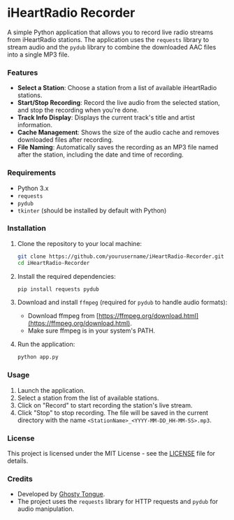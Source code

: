 # iHeartRadio Recorder

A simple Python application that allows you to record live radio streams from iHeartRadio stations. The application uses the `requests` library to stream audio and the `pydub` library to combine the downloaded AAC files into a single MP3 file.

### Features

- **Select a Station**: Choose a station from a list of available iHeartRadio stations.
- **Start/Stop Recording**: Record the live audio from the selected station, and stop the recording when you're done.
- **Track Info Display**: Displays the current track's title and artist information.
- **Cache Management**: Shows the size of the audio cache and removes downloaded files after recording.
- **File Naming**: Automatically saves the recording as an MP3 file named after the station, including the date and time of recording.

### Requirements

- Python 3.x
- `requests`
- `pydub`
- `tkinter` (should be installed by default with Python)

### Installation

1. Clone the repository to your local machine:
   ```bash
   git clone https://github.com/yourusername/iHeartRadio-Recorder.git
   cd iHeartRadio-Recorder
   ```

2. Install the required dependencies:
   ```bash
   pip install requests pydub
   ```

3. Download and install `ffmpeg` (required for `pydub` to handle audio formats):
   - Download ffmpeg from [https://ffmpeg.org/download.html](https://ffmpeg.org/download.html).
   - Make sure ffmpeg is in your system's PATH.

4. Run the application:
   ```bash
   python app.py
   ```

### Usage

1. Launch the application.
2. Select a station from the list of available stations.
3. Click on "Record" to start recording the station's live stream.
4. Click "Stop" to stop recording. The file will be saved in the current directory with the name `<StationName>_<YYYY-MM-DD_HH-MM-SS>.mp3`.

### License

This project is licensed under the MIT License - see the [LICENSE](LICENSE) file for details.

### Credits

- Developed by [Ghosty Tongue](https://github.com/Ghosty-Tongue).
- The project uses the `requests` library for HTTP requests and `pydub` for audio manipulation.
